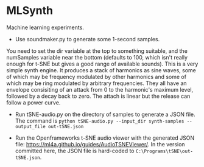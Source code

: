 # MLSynth

Machine learning experiments.

* Use soundmaker.py to generate some 1-second samples. 

You need to set the dir variable at the top to something suitable, and the numSamples variable near the bottom (defaults to 100, which isn't really enough for t-SNE but gives a good range of available sounds). This is a very simple synth engine. It produces a stack of harmonics as sine waves, some of which may be frequency modulated by other harmonics and some of which may be ring modulated by arbitrary frequencies. They all have an envelope consisiting of an attack from 0 to the harmonic's maximum level, followed by a decay back to zero. The attach is linear but the release can follow a power curve.

* Run tSNE-audio.py on the directory of samples to generate a JSON file. The command is `python tSNE-audio.py --input_dir synth-samples --output_file out-tSNE.json`

* Run the Openframeworks t-SNE audio viewer with the generated JSON file: https://ml4a.github.io/guides/AudioTSNEViewer/. In the version committed here, the JSON file is hard-coded to `C:\Programs\tSNE\out-tSNE.json`.
